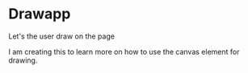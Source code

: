 # Drawapp
Let's the user draw on the page


I am creating this to learn more on how to use the canvas element for drawing.
